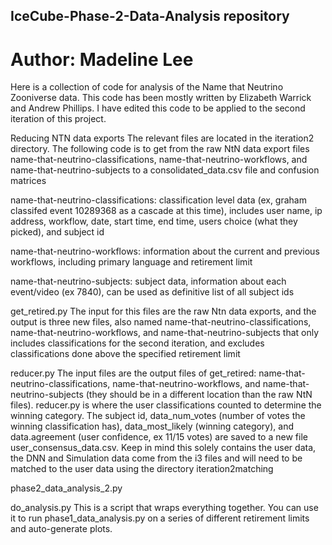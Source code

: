## IceCube-Phase-2-Data-Analysis repository

# Author: Madeline Lee

Here is a collection of code for analysis of the Name that Neutrino Zooniverse data. This code has been mostly written by Elizabeth Warrick and Andrew Phillips. I have edited this code to be applied to the second iteration of this project. 


Reducing NTN data exports
The relevant files are located in the iteration2 directory. The following code is to get from the raw NtN data export files name-that-neutrino-classifications, name-that-neutrino-workflows, and name-that-neutrino-subjects to a consolidated_data.csv file and confusion matrices

name-that-neutrino-classifications: classification level data (ex, graham classifed event 10289368 as a cascade at this time), includes user name, ip address, workflow, date, start time, end time, users choice (what they picked), and subject id

name-that-neutrino-workflows: information about the current and previous workflows, including primary language and retirement limit

name-that-neutrino-subjects: subject data, information about each event/video (ex 7840), can be used as definitive list of all subject ids

get_retired.py
The input for this files are the raw Ntn data exports, and the output is three new files, also named name-that-neutrino-classifications, name-that-neutrino-workflows, and name-that-neutrino-subjects that only includes classifications for the second iteration, and excludes classifications done above the specified retirement limit

reducer.py
The input files are the output files of get_retired: name-that-neutrino-classifications, name-that-neutrino-workflows, and name-that-neutrino-subjects (they should be in a different location than the raw NtN files). reducer.py is where the user classifications counted to determine the winning category. The subject id, data_num_votes (number of votes the winning classification has), data_most_likely (winning category), and data.agreement (user confidence, ex 11/15 votes) are saved to a new file user_consensus_data.csv. Keep in mind this solely contains the user data, the DNN and Simulation data come from the i3 files and will need to be matched to the user data using the directory iteration2matching

phase2_data_analysis_2.py


do_analysis.py
This is a script that wraps everything together. You can use it to run phase1_data_analysis.py on a series of different retirement limits and auto-generate plots.
